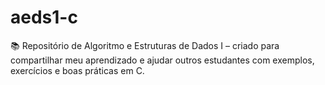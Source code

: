 # aeds1-c
📚 Repositório de Algoritmo e Estruturas de Dados I – criado para compartilhar meu aprendizado e ajudar outros estudantes com exemplos, exercícios e boas práticas em C.
